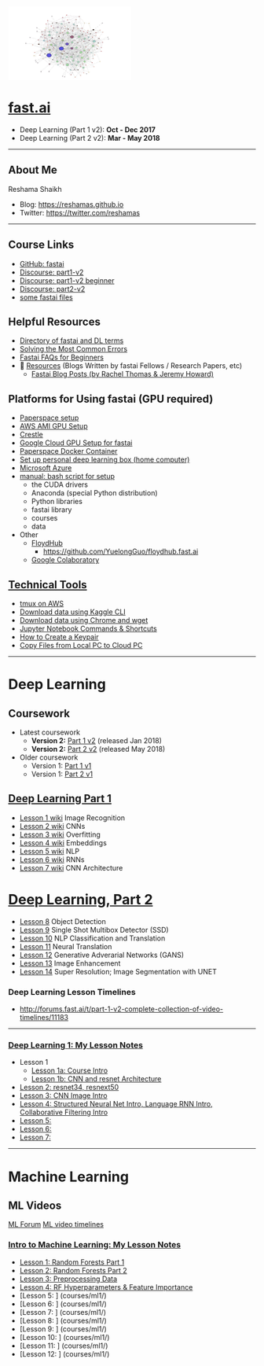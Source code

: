 <img src="images/ncm_gephi.jpg" align="center"  height="150" width="250" >   

# [fast.ai](http://www.fast.ai)
* Deep Learning (Part 1 v2):  **Oct - Dec 2017**  
* Deep Learning (Part 2 v2):  **Mar - May 2018**
---
## About Me
Reshama Shaikh  
* Blog: https://reshamas.github.io   
* Twitter:  https://twitter.com/reshamas

---

## Course Links
* [GitHub: fastai](https://github.com/fastai/fastai)
* [Discourse:  part1-v2](http://forums.fast.ai/c/part1-v2)
* [Discourse:  part1-v2 beginner](http://forums.fast.ai/c/part1v2-beg)
* [Discourse:  part2-v2](http://forums.fast.ai/c/part2-v2)
* [some fastai files](http://files.fast.ai)

## Helpful Resources
* [Directory of fastai and DL terms](fastai_dl_terms.md)
* [Solving the Most Common Errors](tips_troubleshooting.md)
* [Fastai FAQs for Beginners](tips_faq_beginners.md)
* :red_circle: [Resources](resources.md) (Blogs Written by fastai Fellows / Research Papers, etc)
  - [Fastai Blog Posts (by Rachel Thomas & Jeremy Howard)](http://www.fast.ai/topics/)

## Platforms for Using fastai (GPU required)
* [Paperspace setup](tools/paperspace.md)
* [AWS AMI GPU Setup](tools/aws_ami_gpu_setup.md)  
* [Crestle](tools/crestle_run.md)
* [Google Cloud GPU Setup for fastai](https://medium.com/google-cloud/set-up-google-cloud-gpu-for-fast-ai-45a77fa0cb48)
* [Paperspace Docker Container](https://hub.docker.com/r/paperspace/fastai/)
* [Set up personal deep learning box (home computer)](tools/setup_personal_dl_box.md)
* [Microsoft Azure](https://medium.com/@manikantayadunanda/setting-up-deeplearning-machine-and-fast-ai-on-azure-a22eb6bd6429)
* [manual: bash script for setup](http://files.fast.ai/setup/paperspace)
  - the CUDA drivers
  - Anaconda (special Python distribution)
  - Python libraries
  - fastai library
  - courses
  - data  
* Other
  - [FloydHub](https://www.floydhub.com)
    - https://github.com/YuelongGuo/floydhub.fast.ai
  - [Google Colaboratory](https://colab.research.google.com/notebook#fileId=/v2/external/notebooks/welcome.ipynb)


## [Technical Tools](tools/)
* [tmux on AWS](tools/tmux.md)
* [Download data using Kaggle CLI](tools/download_data_kaggle_cli.md)
* [Download data using Chrome and wget](tools/download_data_browser_curlwget.md)
* [Jupyter Notebook Commands & Shortcuts](tools/jupyter_notebook.md)
* [How to Create a Keypair](tools/create_keypair.md)
* [Copy Files from Local PC to Cloud PC](tools/copy_files_local_to_cloud.md)

---
# Deep Learning

## Coursework
* Latest coursework
  * **Version 2:**  [Part 1 v2](http://course.fast.ai) (released Jan 2018)
  * **Version 2:**  [Part 2 v2](http://www.fast.ai/2018/05/07/part2-launch/) (released May 2018)
* Older coursework
  * Version 1:  [Part 1 v1](http://course17.fast.ai)
  * Version 1:  [Part 2 v1](http://course17.fast.ai/part2.html)

## [Deep Learning Part 1](http://forums.fast.ai/t/welcome-to-part-1-v2/5787)
* [Lesson 1 wiki](http://forums.fast.ai/t/wiki-lesson-1/9398) Image Recognition
* [Lesson 2 wiki](http://forums.fast.ai/t/wiki-lesson-2/9399) CNNs
* [Lesson 3 wiki](http://forums.fast.ai/t/wiki-lesson-3/9401) Overfitting
* [Lesson 4 wiki](http://forums.fast.ai/t/wiki-lesson-4/9402) Embeddings
* [Lesson 5 wiki](http://forums.fast.ai/t/wiki-lesson-5/9403) NLP 
* [Lesson 6 wiki](http://forums.fast.ai/t/wiki-lesson-6/9404) RNNs
* [Lesson 7 wiki](http://forums.fast.ai/t/wiki-lesson-7/9405) CNN Architecture

# [Deep Learning, Part 2](http://www.fast.ai/2018/05/07/part2-launch/)
* [Lesson 8](http://course.fast.ai/lessons/lesson8.html) Object Detection
* [Lesson 9](http://course.fast.ai/lessons/lesson9.html) Single Shot Multibox Detector (SSD)
* [Lesson 10](http://course.fast.ai/lessons/lesson10.html) NLP Classification and Translation
* [Lesson 11](http://course.fast.ai/lessons/lesson11.html) Neural Translation
* [Lesson 12](http://course.fast.ai/lessons/lesson12.html) Generative Adverarial Networks (GANS)
* [Lesson 13](http://course.fast.ai/lessons/lesson13.html) Image Enhancement
* [Lesson 14](http://course.fast.ai/lessons/lesson14.html) Super Resolution; Image Segmentation with UNET


### Deep Learning Lesson Timelines
* http://forums.fast.ai/t/part-1-v2-complete-collection-of-video-timelines/11183

---

### [Deep Learning 1: My Lesson Notes](courses/dl1/) 
* Lesson 1
  - [Lesson 1a: Course Intro](courses/dl1/lesson_1a_course_intro.md)
  - [Lesson 1b: CNN and resnet Architecture](courses/dl1/lesson_1b_cnn_tools.md)
* [Lesson 2: resnet34, resnext50](courses/dl1/lesson_2_resnet34_resnext50.md)
* [Lesson 3: CNN Image Intro](courses/dl1/lesson_3_x.md)
* [Lesson 4: Structured Neural Net Intro, Language RNN Intro, Collaborative Filtering Intro](courses/dl1/lesson_4_x.md)
* [Lesson 5:  ](courses/dl1/lesson_5_x.md)
* [Lesson 6:  ](courses/dl1/lesson_6_x.md)
* [Lesson 7:  ](courses/dl1/lesson_7_x.md)

---
# Machine Learning
## ML Videos
[ML Forum](http://forums.fast.ai/t/another-treat-early-access-to-intro-to-machine-learning-videos/6826)
[ML video timelines](http://forums.fast.ai/t/another-treat-early-access-to-intro-to-machine-learning-videos/6826/321?u=ericpb)

### [Intro to Machine Learning: My Lesson Notes](courses/ml1/) 
* [Lesson 1: Random Forests Part 1](courses/ml1/lesson_01.md)
* [Lesson 2: Random Forests Part 2](courses/ml1/lesson_02.md)
* [Lesson 3: Preprocessing Data](courses/ml1/lesson_03.md)
* [Lesson 4: RF Hyperparameters & Feature Importance](courses/ml1/lesson_04.md)
* [Lesson 5:  ] (courses/ml1/)
* [Lesson 6:  ] (courses/ml1/)
* [Lesson 7:  ] (courses/ml1/)
* [Lesson 8:  ] (courses/ml1/)
* [Lesson 9:  ] (courses/ml1/)
* [Lesson 10:  ] (courses/ml1/)
* [Lesson 11:  ] (courses/ml1/)
* [Lesson 12:  ] (courses/ml1/)
